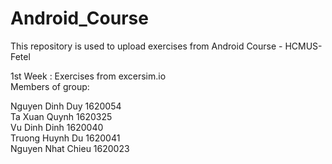 # Android_Course
This repository is used to upload exercises from Android Course - HCMUS-Fetel  
  
  
1st Week : Exercises from excersim.io  
Members of group:  
  
Nguyen Dinh Duy       1620054  
Ta Xuan Quynh         1620325  
Vu Dinh Dinh          1620040  
Truong Huynh Du       1620041  
Nguyen Nhat Chieu     1620023  
